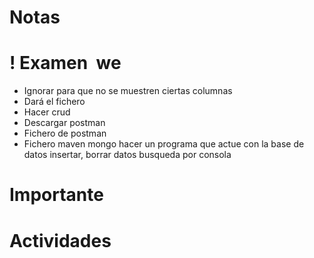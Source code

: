 # Notas



# ! Examen  we 
- Ignorar para que no se muestren ciertas columnas
- Dará el fichero
- Hacer crud
- Descargar postman
- Fichero de postman
- Fichero maven
mongo
hacer un programa que actue con la base de datos
insertar, borrar datos
busqueda por consola


# Importante



# Actividades
